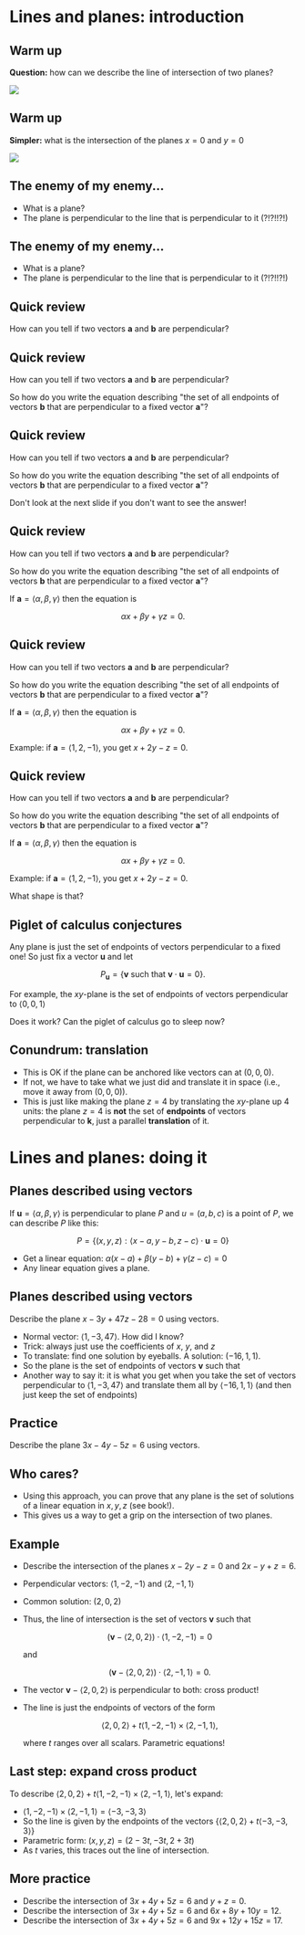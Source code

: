 Lines and planes: introduction
==============================

Warm up
-------

**Question:** how can we describe the line of intersection of two
planes?

<div id="warm-up">
  <img src="media/lecture-5-warm-up.png"></img>
</div>
<script type="text/javascript">
//<![CDATA[
(function(){
var scene = new MathScene("warm-up");
scene.scene.add(new THREE.AxisHelper(3));
scene.camera.position.set(6, 8, 4);
var plane1 = new PlaneShadowModel({
  normal: [3, 4, 5],
  position: [0, 0, 0],
  color: 0xaaaa00
  });
var plane2 = new PlaneShadowModel({
  normal: [-3, 5, 0],
  position: [0, 0, 0],
  color: 0x00aaaa
  });
  plane1.embedInScene(scene);
  plane2.embedInScene(scene);
  scene.render();
}());
//]]>
</script>


Warm up
-------

**Simpler:** what is the intersection of the planes $x=0$ and $y=0$

<div id="simple">
  <img src="media/lecture-5-simple.png"></img>
</div>
<script type="text/javascript">
//<![CDATA[
(function(){
var scene = new MathScene("simple");
scene.scene.add(new THREE.AxisHelper(3));
scene.camera.position.set(6, 8, 4);
var plane1 = new PlaneShadowModel({
  normal: [1, 0, 0],
  position: [0, 0, 0],
  color: 0xaaaa00
  });
var plane2 = new PlaneShadowModel({
  normal: [0, 1, 0],
  position: [0, 0, 0],
  color: 0x00aaaa
  });
  plane1.embedInScene(scene);
  plane2.embedInScene(scene);
  scene.render();
}());
//]]>
</script>


The enemy of my enemy...
------------------------

-   What is a plane?
-   The plane is perpendicular to the line that is perpendicular to it
    (?!?!!?!)

The enemy of my enemy...
------------------------

-   What is a plane?
-   The plane is perpendicular to the line that is perpendicular to it
    (?!?!!?!)

Quick review
------------

How can you tell if two vectors $\mathbf{a}$ and $\mathbf{b}$ are
perpendicular?

Quick review
------------

How can you tell if two vectors $\mathbf{a}$ and $\mathbf{b}$ are
perpendicular?

So how do you write the equation describing "the set of all endpoints of
vectors $\mathbf{b}$ that are perpendicular to a fixed vector
$\mathbf{a}$"?

Quick review
------------

How can you tell if two vectors $\mathbf{a}$ and $\mathbf{b}$ are
perpendicular?

So how do you write the equation describing "the set of all endpoints of
vectors $\mathbf{b}$ that are perpendicular to a fixed vector
$\mathbf{a}$"?

Don't look at the next slide if you don't want to see the answer!

Quick review
------------

How can you tell if two vectors $\mathbf{a}$ and $\mathbf{b}$ are
perpendicular?

So how do you write the equation describing "the set of all endpoints of
vectors $\mathbf{b}$ that are perpendicular to a fixed vector
$\mathbf{a}$"?

If $\mathbf{a}=\langle \alpha,\beta,\gamma\rangle$ then the
equation is

$$\alpha x+\beta y+\gamma z = 0.$$

Quick review
------------

How can you tell if two vectors $\mathbf{a}$ and $\mathbf{b}$ are
perpendicular?

So how do you write the equation describing "the set of all endpoints of
vectors $\mathbf{b}$ that are perpendicular to a fixed vector
$\mathbf{a}$"?

If $\mathbf{a}=\langle \alpha,\beta,\gamma\rangle$ then the
equation is

$$\alpha x+\beta y+\gamma z = 0.$$

Example: if $\mathbf{a}=\langle 1, 2, -1\rangle$, you get
$x+2y-z=0$.

Quick review
------------

How can you tell if two vectors $\mathbf{a}$ and $\mathbf{b}$ are
perpendicular?

So how do you write the equation describing "the set of all endpoints of
vectors $\mathbf{b}$ that are perpendicular to a fixed vector
$\mathbf{a}$"?

If $\mathbf{a}=\langle \alpha,\beta,\gamma\rangle$ then the
equation is

$$\alpha x+\beta y+\gamma z = 0.$$

Example: if $\mathbf{a}=\langle 1, 2, -1\rangle$, you get
$x+2y-z=0$.

What shape is that?

Piglet of calculus conjectures
------------------------------

Any plane is just the set of endpoints of vectors perpendicular to a
fixed one! So just fix a vector $\mathbf{u}$ and let

$$P_{\mathbf{u}}=\{\mathbf{v}\textrm{ such that }\mathbf{v}\cdot\mathbf{u}=0\}.$$

For example, the $xy$-plane is the set of endpoints of vectors
perpendicular to $\langle 0,0,1\rangle$

Does it work? Can the piglet of calculus go to sleep now?

Conundrum: translation
----------------------

-   This is OK if the plane can be anchored like vectors can at
    $(0,0,0)$.
-   If not, we have to take what we just did and translate it in space
    (i.e., move it away from $(0,0,0)$).
-   This is just like making the plane $z=4$ by translating the
    $xy$-plane up $4$ units: the plane $z=4$ is **not** the set of
    **endpoints** of vectors perpendicular to $\mathbf{k}$, just a
    parallel **translation** of it.

Lines and planes: doing it
==========================

Planes described using vectors
------------------------------

If $\mathbf{u}=\langle\alpha, \beta,\gamma\rangle$ is
perpendicular to plane $P$ and $u=(a,b,c)$ is a point of $P$, we
can describe $P$ like this:

$$P=\{(x,y,z):\langle x-a, y-b, z-c\rangle\cdot\mathbf{u}=0\}$$

-   Get a linear equation: $\alpha(x-a)+\beta(y-b)+\gamma(z-c)=0$
-   Any linear equation gives a plane.

Planes described using vectors
------------------------------

Describe the plane $x-3y+47z-28=0$ using vectors.

-   Normal vector: $\langle 1,-3,47\rangle$. How did I know?
-   Trick: always just use the coefficients of $x$, $y$, and $z$
-   To translate: find one solution by eyeballs. A solution:
    $(-16,1,1)$.
-   So the plane is the set of endpoints of vectors $\mathbf{v}$ such
    that
-   Another way to say it: it is what you get when you take the set of
    vectors perpendicular to $\langle 1, -3, 47\rangle$ and
    translate them all by $\langle -16, 1, 1\rangle$ (and then just
    keep the set of endpoints)

Practice
--------

Describe the plane $3x-4y-5z=6$ using vectors.

Who cares?
----------

-   Using this approach, you can prove that any plane is the set of
    solutions of a linear equation in $x,y,z$ (see book!).
-   This gives us a way to get a grip on the intersection of two planes.

Example
-------

-   Describe the intersection of the planes $x-2y-z=0$ and
    $2x-y+z=6$.
-   Perpendicular vectors: $\langle 1,-2,-1\rangle$ and $\langle
    2,-1,1\rangle$
-   Common solution: $(2,0,2)$
-   Thus, the line of intersection is the set of vectors $\mathbf{v}$
    such that

    $$(\mathbf{v}-\langle 2,0,2\rangle)\cdot\langle
    1,-2,-1\rangle=0$$

    and

    $$(\mathbf{v}-\langle 2,0,2\rangle)\cdot\langle
    2,-1,1\rangle=0.$$

-   The vector $\mathbf{v}-\langle 2,0,2\rangle$ is perpendicular to
    both: cross product!
-   The line is just the endpoints of vectors of the form

    $$\langle 2,0,2\rangle+t\langle 1,-2,-1\rangle\times\langle
    2,-1,1\rangle,$$

    where $t$ ranges over all scalars. Parametric equations!

Last step: expand cross product
-------------------------------

To describe $\langle 2,0,2\rangle+t\langle
1,-2,-1\rangle\times\langle 2,-1,1\rangle$, let's expand:

-   $\langle 1,-2,-1\rangle\times\langle 2,-1,1\rangle=\langle
    -3,-3,3\rangle$
-   So the line is given by the endpoints of the vectors $\{\langle
    2,0,2\rangle+t\langle -3,-3,3\rangle\}$
-   Parametric form: $(x,y,z)=(2-3t,-3t,2+3t)$
-   As $t$ varies, this traces out the line of intersection.

More practice
-------------

-   Describe the intersection of $3x+4y+5z=6$ and $y+z=0$.
-   Describe the intersection of $3x+4y+5z=6$ and $6x+8y+10y=12$.
-   Describe the intersection of $3x+4y+5z=6$ and $9x+12y+15z=17$.
